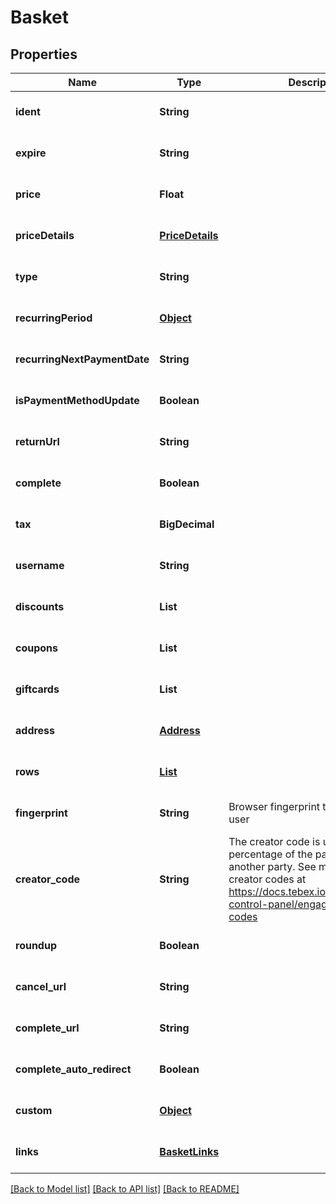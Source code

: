# Basket
## Properties

| Name | Type | Description | Notes |
|------------ | ------------- | ------------- | -------------|
| **ident** | **String** |  | [optional] [default to null] |
| **expire** | **String** |  | [optional] [default to null] |
| **price** | **Float** |  | [optional] [default to null] |
| **priceDetails** | [**PriceDetails**](PriceDetails.md) |  | [optional] [default to null] |
| **type** | **String** |  | [optional] [default to null] |
| **recurringPeriod** | [**Object**](.md) |  | [optional] [default to null] |
| **recurringNextPaymentDate** | **String** |  | [optional] [default to null] |
| **isPaymentMethodUpdate** | **Boolean** |  | [optional] [default to null] |
| **returnUrl** | **String** |  | [optional] [default to null] |
| **complete** | **Boolean** |  | [optional] [default to null] |
| **tax** | **BigDecimal** |  | [optional] [default to null] |
| **username** | **String** |  | [optional] [default to null] |
| **discounts** | **List** |  | [optional] [default to null] |
| **coupons** | **List** |  | [optional] [default to null] |
| **giftcards** | **List** |  | [optional] [default to null] |
| **address** | [**Address**](Address.md) |  | [optional] [default to null] |
| **rows** | [**List**](BasketRow.md) |  | [optional] [default to null] |
| **fingerprint** | **String** | Browser fingerprint to identify the user | [optional] [default to null] |
| **creator\_code** | **String** | The creator code is used to share a percentage of the payment with another party. See more about creator codes at https://docs.tebex.io/creators/tebex-control-panel/engagement/creator-codes | [optional] [default to null] |
| **roundup** | **Boolean** |  | [optional] [default to null] |
| **cancel\_url** | **String** |  | [optional] [default to null] |
| **complete\_url** | **String** |  | [optional] [default to null] |
| **complete\_auto\_redirect** | **Boolean** |  | [optional] [default to null] |
| **custom** | [**Object**](.md) |  | [optional] [default to null] |
| **links** | [**BasketLinks**](BasketLinks.md) |  | [optional] [default to null] |

[[Back to Model list]](../README.md#documentation-for-models) [[Back to API list]](../README.md#documentation-for-api-endpoints) [[Back to README]](../README.md)

